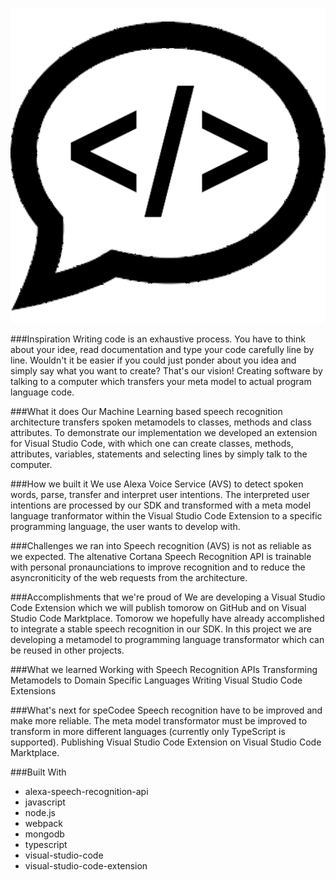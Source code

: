 
![speCodee Icon](https://raw.githubusercontent.com/ed-miller/speCodee/master/images/speCodee_icon.png)


###Inspiration
Writing code is an exhaustive process. You have to think about your idee, read documentation and type your code carefully line by line. Wouldn't it be easier if you could just ponder about you idea and simply say what you want to create? That's our vision! Creating software by talking to a computer which transfers your meta model to actual program language code.

###What it does
Our Machine Learning based speech recognition architecture transfers spoken metamodels to classes, methods and class attributes. To demonstrate our implementation we developed an extension for Visual Studio Code, with which one can create classes, methods, attributes, variables, statements and selecting lines by simply talk to the computer.

###How we built it
We use Alexa Voice Service (AVS) to detect spoken words, parse, transfer and interpret user intentions. The interpreted user intentions are processed by our SDK and transformed with a meta model language tranformator within the Visual Studio Code Extension to a specific programming language, the user wants to develop with.

###Challenges we ran into
Speech recognition (AVS) is not as reliable as we expected. The altenative Cortana Speech Recognition API is trainable with personal pronaunciations to improve recognition and to reduce the asyncroniticity of the web requests from the architecture.

###Accomplishments that we're proud of
We are developing a Visual Studio Code Extension which we will publish tomorow on GitHub and on Visual Studio Code Marktplace. Tomorow we hopefully have already accomplished to integrate a stable speech recognition in our SDK. In this project we are developing a metamodel to programming language transformator which can be reused in other projects.

###What we learned
Working with Speech Recognition APIs Transforming Metamodels to Domain Specific Languages Writing Visual Studio Code Extensions

###What's next for speCodee
Speech recognition have to be improved and make more reliable. The meta model transformator must be improved to transform in more different languages (currently only TypeScript is supported). Publishing Visual Studio Code Extension on Visual Studio Code Marktplace.

###Built With
* alexa-speech-recognition-api
* javascript
* node.js
* webpack
* mongodb
* typescript
* visual-studio-code
* visual-studio-code-extension